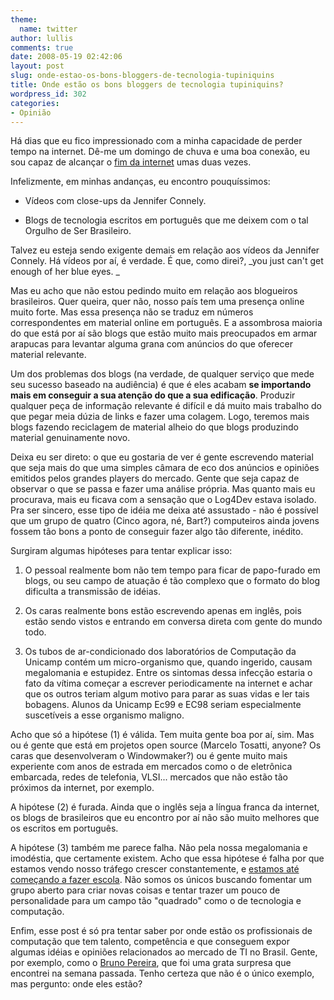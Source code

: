```yaml
---
theme:
  name: twitter
author: lullis
comments: true
date: 2008-05-19 02:42:06
layout: post
slug: onde-estao-os-bons-bloggers-de-tecnologia-tupiniquins
title: Onde estão os bons bloggers de tecnologia tupiniquins?
wordpress_id: 302
categories:
- Opinião
---
```


Há dias que eu fico impressionado com a minha capacidade de perder tempo na internet. Dê-me um domingo de chuva e uma boa conexão, eu sou capaz de alcançar o [fim da internet](http://www.shibumi.org/eoti.htm) umas duas vezes.

Infelizmente, em minhas andanças, eu encontro pouquíssimos:



	
  * Vídeos com close-ups da Jennifer Connely.

	
  * Blogs de tecnologia escritos em português que me deixem com o tal Orgulho de Ser Brasileiro.


Talvez eu esteja sendo exigente demais em relação aos vídeos da Jennifer Connely. Há vídeos por aí, é verdade. É que, como direi?, _you just can't get enough of her blue eyes. _

Mas eu acho que não estou pedindo muito em relação aos blogueiros brasileiros. Quer queira, quer não, nosso país tem uma presença online muito forte. Mas essa presença não se traduz em números correspondentes em material online em português. E a assombrosa maioria do que está por aí são blogs que estão muito mais preocupados em armar arapucas para levantar alguma grana com anúncios do que oferecer material relevante.

Um dos problemas dos blogs (na verdade, de qualquer serviço que mede seu sucesso baseado na audiência) é que é eles acabam **se importando mais em conseguir a sua atenção do que a sua edificação**. Produzir qualquer peça de informação relevante é difícil e dá muito mais trabalho do que pegar meia dúzia de links e fazer uma colagem. Logo, teremos mais blogs fazendo reciclagem de material alheio do que blogs produzindo material genuinamente novo.

Deixa eu ser direto: o que eu gostaria de ver é gente escrevendo material que seja mais do que uma simples câmara de eco dos anúncios e opiniões emitidos pelos grandes players do mercado. Gente que seja capaz de observar o que se passa e fazer uma análise própria. Mas quanto mais eu procurava, mais eu ficava com a sensação que o Log4Dev estava isolado. Pra ser sincero, esse tipo de idéia me deixa até assustado - não é possível que um grupo de quatro (Cinco agora, né, Bart?) computeiros ainda jovens fossem tão bons a ponto de conseguir fazer algo tão diferente, inédito.

Surgiram algumas hipóteses para tentar explicar isso:



	
  1. O pessoal realmente bom não tem tempo para ficar de papo-furado em blogs, ou seu campo de atuação é tão complexo que o formato do blog dificulta a transmissão de idéias.

	
  2. Os caras realmente bons estão escrevendo apenas em inglês, pois estão sendo vistos e entrando em conversa direta com gente do mundo todo.

	
  3. Os tubos de ar-condicionado dos laboratórios de Computação da Unicamp contém um micro-organismo que, quando ingerido, causam megalomania e estupidez. Entre os sintomas dessa infecção estaria o fato da vítima começar a escrever periodicamente na internet e achar que os outros teriam algum motivo para parar as suas vidas e ler tais bobagens. Alunos da Unicamp Ec99 e EC98 seriam especialmente suscetíveis a esse organismo maligno.


Acho que só a hipótese (1) é válida. Tem muita gente boa por aí, sim. Mas ou é gente que está em projetos open source (Marcelo Tosatti, anyone? Os caras que desenvolveram o Windowmaker?) ou é gente muito mais experiente com anos de estrada em mercados como o de eletrônica embarcada, redes de telefonia, VLSI... mercados que não estão tão próximos da internet, por exemplo.

A hipótese (2) é furada. Ainda que o inglês seja a língua franca da internet, os blogs de brasileiros que eu encontro por aí não são muito melhores que os escritos em português.

A hipótese (3) também me parece falha. Não pela nossa megalomania e imodéstia, que certamente existem. Acho que essa hipótese é falha por que estamos vendo nosso tráfego crescer constantemente, e [estamos até começando a fazer escola](http://1up4dev.blogspot.com). Não somos os únicos buscando fomentar um grupo aberto para criar novas coisas e tentar trazer um pouco de personalidade para um campo tão "quadrado" como o de tecnologia e computação.

Enfim, esse post é só pra tentar saber por onde estão os profissionais de computação que tem talento, competência e que conseguem expor algumas idéias e opiniões relacionados ao mercado de TI no Brasil. Gente, por exemplo, como o [Bruno Pereira](http://blpsilva.wordpress.com/), que foi uma grata surpresa que encontrei na semana passada. Tenho certeza que não é o único exemplo, mas pergunto: onde eles estão?
